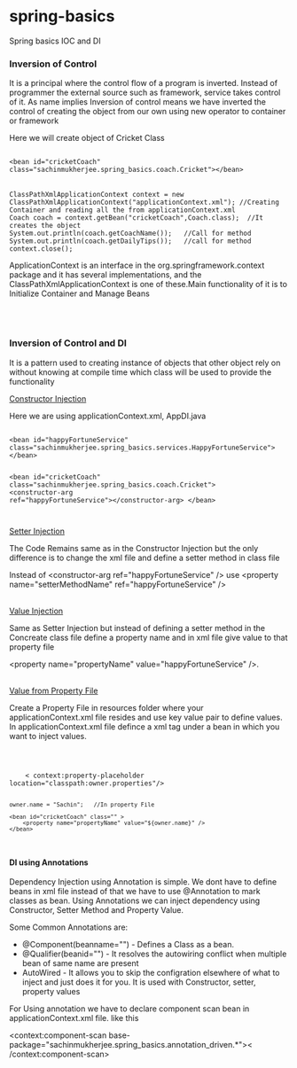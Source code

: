 # spring-basics
Spring basics IOC and DI

<h3>Inversion of Control</h3>
<p>It is a principal where the control flow of a program is inverted. Instead of programmer the external source such as framework, service takes control of it. As name implies Inversion of control means we have inverted the control of creating the object from our own using new operator to container or framework</p>
<p>Here we will create object of Cricket Class</p>
<code>
&#60;bean id="cricketCoach" class="sachinmukherjee.spring_basics.coach.Cricket"&#62;&#60;/bean&#62;
</code>
</br>
<code>
ClassPathXmlApplicationContext context = new ClassPathXmlApplicationContext("applicationContext.xml"); //Creating Container and reading all the from applicationContext.xml
Coach coach = context.getBean("cricketCoach",Coach.class);  //It creates the object
System.out.println(coach.getCoachName());	//Call for method
System.out.println(coach.getDailyTips());	//call for method
context.close();
</code>
<p>ApplicationContext is an interface in the org.springframework.context package and it has several implementations, and the ClassPathXmlApplicationContext is one of these.Main functionality of it is to Initialize Container and Manage Beans</p>
</br></br>
<h3>Inversion of Control and DI</h3>
<p>It is a pattern used to creating instance of objects that other object rely on without knowing at compile time which class will be used to provide the functionality</p>
<p><u>Constructor Injection</u></p>
<p>Here we are using applicationContext.xml, AppDI.java</p>
<code>
&#60;bean id="happyFortuneService" class="sachinmukherjee.spring_basics.services.HappyFortuneService"&#62;&#60;/bean&#62;

&#60;bean id="cricketCoach" class="sachinmukherjee.spring_basics.coach.Cricket"&#62;
&#60;constructor-arg ref="happyFortuneService"&#62;&#60;/constructor-arg&#62;
&#60;/bean&#62;

</code>

<p><u>Setter Injection</u></p>
<p>The Code Remains same as in the Constructor Injection  but the only difference is to change the xml file and define a setter method in class file </p>
<p>Instead of &#60constructor-arg ref="happyFortuneService" /> use &#60property name="setterMethodName" ref="happyFortuneService" /> </p>
<br>
<u>Value Injection</u>
<p>Same as Setter Injection but instead of defining a setter method in the Concreate class file define a property name and in xml file give value to that property file</p>
<p>&#60property name="propertyName" value="happyFortuneService" /&#62.</p>
<br>
<u>Value from Property File</u>
<p>Create a Property File in resources folder where your applicationContext.xml file resides and use key value pair to define values. In applicationContext.xml file defince a xml tag under a bean in which you want to inject values.</p>
<code>
	<!-- Reading property file -->
	<!-- Define this in applicationContext.xml file to read values from property file -->
	&#60 context:property-placeholder location="classpath:owner.properties"/> 
	
	owner.name = "Sachin";   //In property File
	
	<bean id="cricketCoach" class="" >
		<property name="propertyName" value="${owner.name}" />
	</bean>
</code>

#### DI using Annotations ###

<p>Dependency Injection using Annotation is simple. We dont have to define beans in xml file instead of that we have to use @Annotation to mark classes as bean. Using Annotations we can inject dependency using Constructor, Setter Method and Property Value.</p>
<p>Some Common Annotations are: </p>
<ul>
	<li>@Component(beanname="") - Defines a Class as a bean.</li>
	<li>@Qualifier(beanid="") - It resolves the autowiring conflict when multiple bean of same name are present</li>
	<li>AutoWired - It allows you to skip the configration elsewhere of what to inject and just does it for you. It is used with Constructor, setter, property values</li>
</ul>
<p>For Using annotation we have to declare component scan bean in applicationContext.xml file. like this</p>
<p>
	&#60;context:component-scan base-package="sachinmukherjee.spring_basics.annotation_driven.*">&#60; /context:component-scan>
</p>